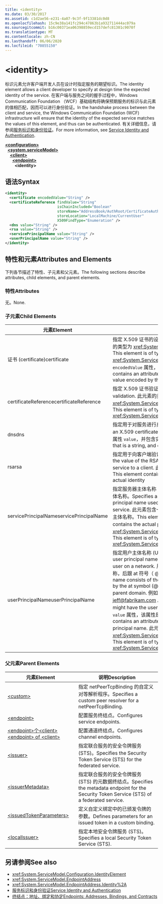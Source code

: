 ```yaml
---
title: <identity>
ms.date: 03/30/2017
ms.assetid: c1d2ae56-e231-4a07-9c3f-9f13381dc0d8
ms.openlocfilehash: 15c9e38a141fc294c47863b1a932711444ac079a
ms.sourcegitcommit: b16c00371ea06398859ecd157defc81301c9070f
ms.translationtype: MT
ms.contentlocale: zh-CN
ms.lasthandoff: 06/06/2020
ms.locfileid: "70855150"
---
```

# \<identity>
<span data-ttu-id="4847d-101">标识元素允许客户端开发人员在设计时指定服务的期望标识。</span><span class="sxs-lookup"><span data-stu-id="4847d-101">The identity element allows a client developer to specify at design time the expected identity of the service.</span></span> <span data-ttu-id="4847d-102">在客户端与服务之间的握手过程中，Windows Communication Foundation （WCF）基础结构将确保预期服务的标识与此元素的值相匹配，因而可以进行身份验证。</span><span class="sxs-lookup"><span data-stu-id="4847d-102">In the handshake process between the client and service, the Windows Communication Foundation (WCF) infrastructure will ensure that the identity of the expected service matches the values of this element, and thus can be authenticated.</span></span> <span data-ttu-id="4847d-103">有关详细信息，请参阅[服务标识和身份验证](../../../wcf/feature-details/service-identity-and-authentication.md)。</span><span class="sxs-lookup"><span data-stu-id="4847d-103">For more information, see [Service Identity and Authentication](../../../wcf/feature-details/service-identity-and-authentication.md).</span></span>  
  
[**\<configuration>**](../configuration-element.md)\
&nbsp;&nbsp;[**\<system.serviceModel>**](system-servicemodel.md)\
&nbsp;&nbsp;&nbsp;&nbsp;[**\<client>**](client.md)\
&nbsp;&nbsp;&nbsp;&nbsp;&nbsp;&nbsp;[**\<endpoint>**](endpoint-of-client.md)\
&nbsp;&nbsp;&nbsp;&nbsp;&nbsp;&nbsp;&nbsp;&nbsp;**\<identity>**  
  
## <a name="syntax"></a><span data-ttu-id="4847d-104">语法</span><span class="sxs-lookup"><span data-stu-id="4847d-104">Syntax</span></span>  
  
```xml  
<identity>
  <certificate encodedValue="String" />
  <certificateReference findValue="String"
                        isChainIncluded="Boolean"
                        storeName="AddressBook/AuthRoot/CertificateAuthority/Disallowed/My/Root/TrustedPeople/TrustedPublisher"
                        storeLocation="LocalMachine/CurrentUser"
                        X509FindType="Enumeration" />
  <dns value="String" />
  <rsa value="String" />
  <servicePrincipalName value="String" />
  <userPrincipalName value="String" />
</identity>
```  
  
## <a name="attributes-and-elements"></a><span data-ttu-id="4847d-105">特性和元素</span><span class="sxs-lookup"><span data-stu-id="4847d-105">Attributes and Elements</span></span>  
 <span data-ttu-id="4847d-106">下列各节描述了特性、子元素和父元素。</span><span class="sxs-lookup"><span data-stu-id="4847d-106">The following sections describe attributes, child elements, and parent elements.</span></span>  
  
### <a name="attributes"></a><span data-ttu-id="4847d-107">特性</span><span class="sxs-lookup"><span data-stu-id="4847d-107">Attributes</span></span>  
 <span data-ttu-id="4847d-108">无。</span><span class="sxs-lookup"><span data-stu-id="4847d-108">None.</span></span>  
  
### <a name="child-elements"></a><span data-ttu-id="4847d-109">子元素</span><span class="sxs-lookup"><span data-stu-id="4847d-109">Child Elements</span></span>  
  
|<span data-ttu-id="4847d-110">元素</span><span class="sxs-lookup"><span data-stu-id="4847d-110">Element</span></span>|<span data-ttu-id="4847d-111">说明</span><span class="sxs-lookup"><span data-stu-id="4847d-111">Description</span></span>|  
|-------------|-----------------|  
|<span data-ttu-id="4847d-112">证书 (certificate)</span><span class="sxs-lookup"><span data-stu-id="4847d-112">certificate</span></span>|<span data-ttu-id="4847d-113">指定 X.509 证书的设置。</span><span class="sxs-lookup"><span data-stu-id="4847d-113">Specifies settings of an X.509 certificate.</span></span> <span data-ttu-id="4847d-114">此元素的类型为 <xref:System.ServiceModel.Configuration.CertificateElement>。</span><span class="sxs-lookup"><span data-stu-id="4847d-114">This element is of type <xref:System.ServiceModel.Configuration.CertificateElement>.</span></span> <span data-ttu-id="4847d-115">它包含一个 `encodedValue` 属性，该属性是一个字符串，用于指定此证书编码的值。</span><span class="sxs-lookup"><span data-stu-id="4847d-115">It contains an attribute `encodedValue` that is a string, which specifies the value encoded by this certificate.</span></span>|  
|<span data-ttu-id="4847d-116">certificateReference</span><span class="sxs-lookup"><span data-stu-id="4847d-116">certificateReference</span></span>|<span data-ttu-id="4847d-117">指定 X.509 证书验证的设置。</span><span class="sxs-lookup"><span data-stu-id="4847d-117">Specifies settings for X.509 certificate validation.</span></span> <span data-ttu-id="4847d-118">此元素的类型为 <xref:System.ServiceModel.Configuration.CertificateReferenceElement>。</span><span class="sxs-lookup"><span data-stu-id="4847d-118">This element is of type <xref:System.ServiceModel.Configuration.CertificateReferenceElement>.</span></span>|  
|<span data-ttu-id="4847d-119">dns</span><span class="sxs-lookup"><span data-stu-id="4847d-119">dns</span></span>|<span data-ttu-id="4847d-120">指定用于对服务进行身份验证的 X.509 证书的 DNS。</span><span class="sxs-lookup"><span data-stu-id="4847d-120">Specifies the DNS of an X.509 certificate used to authenticate a service.</span></span> <span data-ttu-id="4847d-121">此元素包含一个字符串属性 `value`，并包含实际的标识。</span><span class="sxs-lookup"><span data-stu-id="4847d-121">This element contains an attribute `value` that is a string, and contains the actual identity.</span></span>|  
|<span data-ttu-id="4847d-122">rsa</span><span class="sxs-lookup"><span data-stu-id="4847d-122">rsa</span></span>|<span data-ttu-id="4847d-123">指定用于向客户端验证服务身份的 X.509 证书的 RSA 字段的值。</span><span class="sxs-lookup"><span data-stu-id="4847d-123">Specifies the value of the RSA field of an X.509 certificate used to authenticate a service to a client.</span></span> <span data-ttu-id="4847d-124">此元素包含一个字符串属性 `value`，并包含实际的标识。</span><span class="sxs-lookup"><span data-stu-id="4847d-124">This element contains an attribute `value` that is a string, and contains the actual identity</span></span>|  
|<span data-ttu-id="4847d-125">servicePrincipalName</span><span class="sxs-lookup"><span data-stu-id="4847d-125">servicePrincipalName</span></span>|<span data-ttu-id="4847d-126">指定服务器主体名称 (SPN) 标识，它是客户端用来唯一标识一个服务实例的主体名称。</span><span class="sxs-lookup"><span data-stu-id="4847d-126">Specifies a server principal name (SPN) identity, which is the principal name used by a client to uniquely identify an instance of a service.</span></span> <span data-ttu-id="4847d-127">此元素包含一个 `value` 属性，该属性是一个字符串，其中包含实际的主体名称。</span><span class="sxs-lookup"><span data-stu-id="4847d-127">This element contains an attribute `value` that is a string, and contains the actual principal name.</span></span> <span data-ttu-id="4847d-128">此元素的类型为 <xref:System.ServiceModel.Configuration.ServicePrincipalNameElement>。</span><span class="sxs-lookup"><span data-stu-id="4847d-128">This element is of type <xref:System.ServiceModel.Configuration.ServicePrincipalNameElement>.</span></span>|  
|<span data-ttu-id="4847d-129">userPrincipalName</span><span class="sxs-lookup"><span data-stu-id="4847d-129">userPrincipalName</span></span>|<span data-ttu-id="4847d-130">指定用户主体名称 (UPN) 标识，它是网络上的用户登录名类型。</span><span class="sxs-lookup"><span data-stu-id="4847d-130">Specifies a user principal name (UPN) identity, which is the logon name type of a user on a network.</span></span> <span data-ttu-id="4847d-131">用户主体名称包含 Active Directory 中使用的用户对象名称，后跟 at 符号（ \@ ），然后通常是域名系统的父域。</span><span class="sxs-lookup"><span data-stu-id="4847d-131">The user principal name consists of the user object name used in Active Directory, followed by the at symbol (\@) and then, typically, the Domain Name System parent domain.</span></span> <span data-ttu-id="4847d-132">例如，Fabrikam.com 域树中的 Jeff 可能具有用户主体名称 [jeff@fabrikam.com](mailto:jeffsmith@fabrikam.com) 。</span><span class="sxs-lookup"><span data-stu-id="4847d-132">For example, Jeff in the Fabrikam.com domain tree might have the user principal name [jeff@fabrikam.com](mailto:jeffsmith@fabrikam.com).</span></span>  <span data-ttu-id="4847d-133">此元素包含一个 `value` 属性，该属性是一个字符串，其中包含实际的主体名称。</span><span class="sxs-lookup"><span data-stu-id="4847d-133">This element contains an attribute `value` that is a string, and contains the actual principal name.</span></span> <span data-ttu-id="4847d-134">此元素的类型为 <xref:System.ServiceModel.Configuration.UserPrincipalNameElement>。</span><span class="sxs-lookup"><span data-stu-id="4847d-134">This element is of type <xref:System.ServiceModel.Configuration.UserPrincipalNameElement>.</span></span>|  
  
### <a name="parent-elements"></a><span data-ttu-id="4847d-135">父元素</span><span class="sxs-lookup"><span data-stu-id="4847d-135">Parent Elements</span></span>  
  
|<span data-ttu-id="4847d-136">元素</span><span class="sxs-lookup"><span data-stu-id="4847d-136">Element</span></span>|<span data-ttu-id="4847d-137">说明</span><span class="sxs-lookup"><span data-stu-id="4847d-137">Description</span></span>|  
|-------------|-----------------|  
|[\<custom>](custom.md)|<span data-ttu-id="4847d-138">指定 netPeerTcpBinding 的自定义对等解析程序。</span><span class="sxs-lookup"><span data-stu-id="4847d-138">Specifies a custom peer resolver for a netPeerTcpBinding.</span></span>|  
|[\<endpoint>](endpoint-element.md)|<span data-ttu-id="4847d-139">配置服务终结点。</span><span class="sxs-lookup"><span data-stu-id="4847d-139">Configures service endpoints.</span></span>|  
|[<span data-ttu-id="4847d-140">\<endpoint>个\<client></span><span class="sxs-lookup"><span data-stu-id="4847d-140">\<endpoint> of \<client></span></span>](endpoint-of-client.md)|<span data-ttu-id="4847d-141">配置通道终结点。</span><span class="sxs-lookup"><span data-stu-id="4847d-141">Configures channel endpoints.</span></span>|  
|[\<issuer>](issuer.md)|<span data-ttu-id="4847d-142">指定联合服务的安全令牌服务 (STS)。</span><span class="sxs-lookup"><span data-stu-id="4847d-142">Specifies the Security Token Service (STS) for the federated service.</span></span>|  
|[\<issuerMetadata>](issuermetadata.md)|<span data-ttu-id="4847d-143">指定联合服务的安全令牌服务 (STS) 的元数据终结点。</span><span class="sxs-lookup"><span data-stu-id="4847d-143">Specifies the metadata endpoint for the Security Token Service (STS) of a federated service.</span></span>|  
|[\<issuedTokenParameters>](issuedtokenparameters.md)|<span data-ttu-id="4847d-144">定义自定义绑定中的已颁发令牌的参数。</span><span class="sxs-lookup"><span data-stu-id="4847d-144">Defines parameters for an issued token in a custom binding.</span></span>|  
|[\<localIssuer>](localissuer.md)|<span data-ttu-id="4847d-145">指定本地安全令牌服务 (STS)。</span><span class="sxs-lookup"><span data-stu-id="4847d-145">Specifies a local Security Token Service (STS).</span></span>|  
  
## <a name="see-also"></a><span data-ttu-id="4847d-146">另请参阅</span><span class="sxs-lookup"><span data-stu-id="4847d-146">See also</span></span>

- <xref:System.ServiceModel.Configuration.IdentityElement>
- <xref:System.ServiceModel.EndpointAddress>
- <xref:System.ServiceModel.EndpointAddress.Identity%2A>
- [<span data-ttu-id="4847d-147">服务标识和身份验证</span><span class="sxs-lookup"><span data-stu-id="4847d-147">Service Identity and Authentication</span></span>](../../../wcf/feature-details/service-identity-and-authentication.md)
- [<span data-ttu-id="4847d-148">终结点：地址、绑定和协定</span><span class="sxs-lookup"><span data-stu-id="4847d-148">Endpoints: Addresses, Bindings, and Contracts</span></span>](../../../wcf/feature-details/endpoints-addresses-bindings-and-contracts.md)
